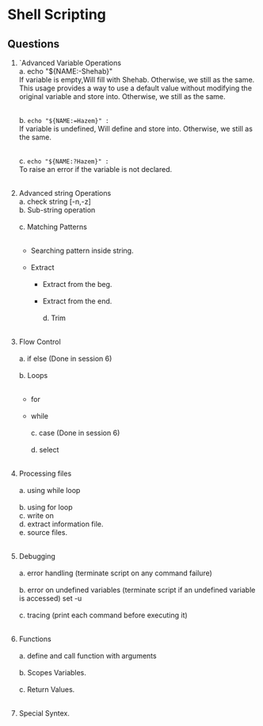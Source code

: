 # Shell Scripting

## Questions
1. `Advanced Variable Operations <br />
   a. echo "${NAME:-Shehab}" <br />
   If variable is empty,Will fill with Shehab. Otherwise, we still as the same. This usage provides a way to use a       default value without modifying the original variable and store into. Otherwise, we still as the same.<br /> <br />
   
   b. `echo "${NAME:=Hazem}" :` <br />
   If variable is undefined, Will define and store into. Otherwise, we still as the same.<br /> <br />
   
   c. `echo "${NAME:?Hazem}" :` <br />
   To raise an error if the variable is not declared.<br /> <br />
   
3. Advanced string Operations<br />
   a. check string [-n,-z] <br />
   b. Sub-string operation<br /> <br />
   c. Matching Patterns <br /> <br />
     + Searching pattern inside string. <br /> <br />
     + Extract <br /> <br />
        + Extract from the beg. <br /> <br />
        + Extract from the end. <br /> <br />
   d. Trim <br /> <br />
4. Flow Control <br /> <br />
   a. if else (Done in session 6)  <br /> <br />
   b. Loops <br /> <br />
     + for <br /> <br />
     + while <br /> <br />
   c. case (Done in session 6) <br /> <br />
   d. select <br /> <br />
5. Processing files <br /> <br />
   a. using while loop <br /> <br />
   b. using for loop <br />
   c. write on <br />
   d. extract information file. <br />
   e. source files. <br /> <br />
6. Debugging <br /> <br />
   a. error handling (terminate script on any command failure) <br /> <br />
   b. error on undefined variables (terminate script if an undefined variable is accessed) set -u <br /> <br />
   c. tracing (print each command before executing it) <br /> <br />
7. Functions <br /> <br />
   a. define and call function with arguments <br /> <br />
   b. Scopes Variables. <br /> <br />
   c. Return Values. <br /> <br />
8. Special Syntex. <br /> <br />

